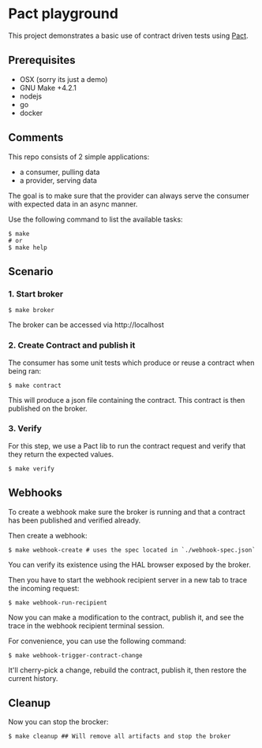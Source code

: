 # Pact playground

This project demonstrates a basic use of contract driven tests using [Pact](https://docs.pact.io/).

## Prerequisites

- OSX (sorry its just a demo)
- GNU Make +4.2.1
- nodejs
- go
- docker

## Comments

This repo consists of 2 simple applications:

- a consumer, pulling data
- a provider, serving data

The goal is to make sure that the provider can always serve the consumer with expected data in an async manner.

Use the following command to list the available tasks:

```shell
$ make
# or
$ make help
```

## Scenario

### 1. Start broker

```shell
$ make broker
```

The broker can be accessed via http://localhost

### 2. Create Contract and publish it

The consumer has some unit tests which produce or reuse a contract when being ran:

```shell
$ make contract
```

This will produce a json file containing the contract. This contract is then published on the broker.

### 3. Verify

For this step, we use a Pact lib to run the contract request and verify that they return the expected values.

```shell
$ make verify
```

## Webhooks

To create a webhook make sure the broker is running and that a contract has been published and verified already.

Then create a webhook:

```shell
$ make webhook-create # uses the spec located in `./webhook-spec.json`
```

You can verify its existence using the HAL browser exposed by the broker.

Then you have to start the webhook recipient server in a new tab to trace the incoming request:

```shell
$ make webhook-run-recipient
```

Now you can make a modification to the contract, publish it, and see the trace in the webhook recipient terminal session.

For convenience, you can use the following command:

```shell
$ make webhook-trigger-contract-change
```

It'll cherry-pick a change, rebuild the contract, publish it, then restore the current history.

## Cleanup

Now you can stop the brocker:

```shell
$ make cleanup ## Will remove all artifacts and stop the broker
```
